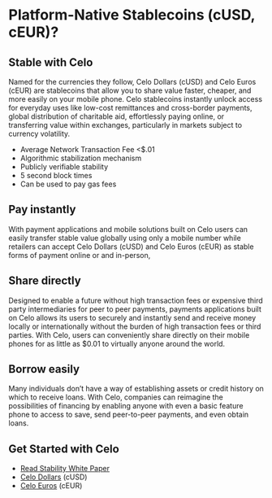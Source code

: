 # Platform-Native Stablecoins (cUSD, cEUR)?

## **Stable with Celo**

Named for the currencies they follow, Celo Dollars (cUSD) and Celo Euros (cEUR) are stablecoins that allow you to share value faster, cheaper, and more easily on your mobile phone. Celo stablecoins instantly unlock access for everyday uses like low-cost remittances and cross-border payments, global distribution of charitable aid, effortlessly paying online, or transferring value within exchanges, particularly in markets subject to currency volatility. 

* Average Network Transaction Fee &lt;$.01
* Algorithmic stabilization mechanism 
* Publicly verifiable stability
* 5 second block times
* Can be used to pay gas fees

## **Pay instantly**

With payment applications and mobile solutions built on Celo users can easily transfer stable value globally using only a mobile number while retailers can accept Celo Dollars (cUSD) and Celo Euros (cEUR) as stable forms of payment online or and in-person,  

## **Share directly**

Designed to enable a future without high transaction fees or expensive third party intermediaries for peer to peer payments, payments applications built on Celo allows its users to securely and instantly send and receive money locally or internationally without the burden of high transaction fees or third parties. With Celo, users can conveniently share directly on their mobile phones for as little as $0.01 to virtually anyone around the world. 

## **Borrow easily**

Many individuals don’t have a way of establishing assets or credit history on which to receive loans. With Celo, companies can reimagine the possibilities of financing by enabling anyone with even a basic feature phone to access to save, send peer-to-peer payments, and even obtain loans.

## **Get Started with Celo**

* [Read Stability White Paper](https://celo.org/papers)
* [Celo Dollars](https://medium.com/celoorg/celo-dollars-powerful-new-digital-money-in-circulation-b4147eda2d10) (cUSD)
* [Celo Euros](https://medium.com/celoorg/deutsche-telekom-joins-celo-ecosystem-as-the-first-mobile-carrier-amid-launch-of-ceur-stablecoin-2b79aae38540) (cEUR)